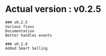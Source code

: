 # Actual version : v0.2.5

	### v0.2.5
	Various fixes
	Documentation
	Better handles events

	### v0.2.0
	Added Smart Selling
